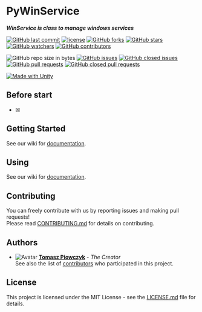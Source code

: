 # PyWinService

***WinService is class to manage windows services***

[![GitHub last commit](https://img.shields.io/github/last-commit/Prastiwar/PyWinService.svg?label=Updated&style=flat-square&longCache=true)](https://github.com/Prastiwar/PyWinService/commits/master)
[![license](https://img.shields.io/github/license/Prastiwar/PyWinService.svg?style=flat-square&longCache=true)](https://github.com/Prastiwar/PyWinService/blob/master/LICENSE)
[![GitHub forks](https://img.shields.io/github/forks/Prastiwar/PyWinService.svg?style=social&label=Fork&longCache=true)](https://github.com/Prastiwar/PyWinService/fork)
[![GitHub stars](https://img.shields.io/github/stars/Prastiwar/PyWinService.svg?style=social&label=★Star&longCache=true)](https://github.com/Prastiwar/PyWinService/stargazers)
[![GitHub watchers](https://img.shields.io/github/watchers/Prastiwar/PyWinService.svg?style=social&labelWatcher&longCache=true)](https://github.com/Prastiwar/PyWinService/watchers)
[![GitHub contributors](https://img.shields.io/github/contributors/Prastiwar/PyWinService.svg?style=social&longCache=true)](https://github.com/Prastiwar/PyWinService/contributors)

![GitHub repo size in bytes](https://img.shields.io/github/repo-size/Prastiwar/PyWinService.svg?style=flat-square&longCache=true)
[![GitHub issues](https://img.shields.io/github/issues/Prastiwar/PyWinService.svg?style=flat-square&longCache=true)](https://github.com/Prastiwar/PyWinService/issues)
[![GitHub closed issues](https://img.shields.io/github/issues-closed/Prastiwar/PyWinService.svg?style=flat-square&longCache=true)](https://github.com/Prastiwar/PyWinService/issues)
[![GitHub pull requests](https://img.shields.io/github/issues-pr/Prastiwar/PyWinService.svg?style=flat-square&longCache=true)](https://github.com/Prastiwar/PyWinService/pulls)
[![GitHub closed pull requests](https://img.shields.io/github/issues-pr-closed/Prastiwar/PyWinService.svg?style=flat-square&longCache=true)](https://github.com/Prastiwar/PyWinService/pulls)

[![Made with Unity](https://img.shields.io/badge/Made%20with-Unity-000000.svg?longCache=true&style=for-the-badge&colorA=666677&colorB=222222)](https://unity3d.com/)

## Before start

- [x] 


## Getting Started

See our wiki for [documentation](https://github.com/Prastiwar/PyWinService/wiki).  


## Using

See our wiki for [documentation](https://github.com/Prastiwar/PyWinService/wiki).  


## Contributing

You can freely contribute with us by reporting issues and making pull requests!  
Please read [CONTRIBUTING.md](https://github.com/Prastiwar/PyWinService/blob/master/.github/CONTRIBUTING.md) for details on contributing.

## Authors

* ![Avatar](https://avatars3.githubusercontent.com/u/33370172?s=40&v=4)  [**Tomasz Piowczyk**](https://github.com/Prastiwar) - *The Creator*  
See also the list of [contributors](https://github.com/Prastiwar/PyWinService/contributors) who participated in this project.

## License

This project is licensed under the MIT License - see the [LICENSE.md](https://github.com/Prastiwar/PyWinService/blob/master/LICENSE) file for details.

